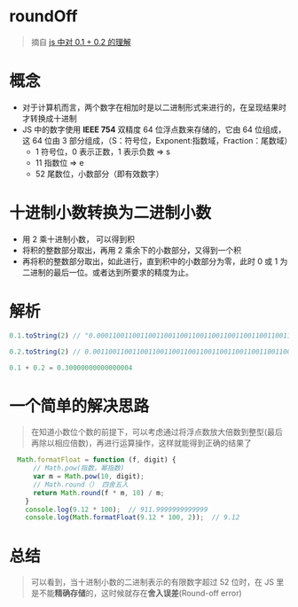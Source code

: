 # roundOff

> 摘自 [js 中对 0.1 + 0.2 的理解](https://www.jianshu.com/p/90ce596f131c)

# 概念

-   对于计算机而言，两个数字在相加时是以二进制形式来进行的，在呈现结果时才转换成十进制
-   JS 中的数字使用 **IEEE 754** 双精度 64 位浮点数来存储的，它由 64 位组成，这 64 位由 3 部分组成，（S：符号位，Exponent:指数域，Fraction：尾数域）
    -   1 符号位，0 表示正数，1 表示负数 => s
    -   11 指数位 => e
    -   52 尾数位，小数部分（即有效数字）

# 十进制小数转换为二进制小数

-   用 2 乘十进制小数， 可以得到积
-   将积的整数部分取出，再用 2 乘余下的小数部分，又得到一个积
-   再将积的整数部分取出，如此进行，直到积中的小数部分为零，此时 0 或 1 为二进制的最后一位。或者达到所要求的精度为止。

# 解析

```JavaScript
0.1.toString(2) // "0.0001100110011001100110011001100110011001100110011001101"

0.2.toString(2) // 0.001100110011001100110011001100110011001100110011001101

0.1 + 0.2 = 0.30000000000000004

```

# 一个简单的解决思路

> 在知道小数位个数的前提下，可以考虑通过将浮点数放大倍数到整型(最后再除以相应倍数)，再进行运算操作，这样就能得到正确的结果了

```JavaScript
  Math.formatFloat = function (f, digit) {
      // Math.pow(指数，幂指数)
      var m = Math.pow(10, digit);
      // Math.round（） 四舍五入
      return Math.round(f * m, 10) / m;
    }
    console.log(9.12 * 100);  // 911.9999999999999
    console.log(Math.formatFloat(9.12 * 100, 2));  // 9.12

```

# 总结

> 可以看到，当十进制小数的二进制表示的有限数字超过 52 位时，在 JS 里是不能**精确存储**的，这时候就存在**舍入误差**(Round-off error)
